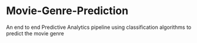 # Movie-Genre-Prediction
An end to end Predictive Analytics pipeline using classification algorithms to predict the movie genre
